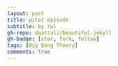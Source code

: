 ```yaml
---
layout: post
title: pilot episode
subtitle: by twl
gh-repo: daattali/beautiful-jekyll
gh-badge: [star, fork, follow]
tags: [Big Bang Theory]
comments: true
---
```



